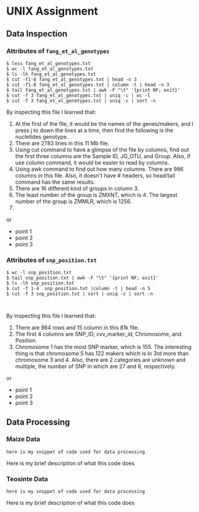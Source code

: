 # UNIX Assignment

## Data Inspection

### Attributes of `fang_et_al_genotypes`

```
$ less fang_et_al_genotypes.txt
$ wc -l fang_et_al_genotypes.txt
$ ls -lh fang_et_al_genotypes.txt
$ cut -f1-8 fang_et_al_genotypes.txt | head -n 3
$ cut -f1-8 fang_et_al_genotypes.txt | column -t | head -n 3
$ tail fang_et_al_genotypes.txt | awk -F "\t" '{print NF; exit}'
$ cut -f 3 fang_et_al_genotypes.txt | uniq -c | wc -l
$ cut -f 3 fang_et_al_genotypes.txt | uniq -c | sort -n

```

By inspecting this file I learned that:

1. At the first of the file, it would be the names of the genes/makers, and I press j to down the lines at a time, then find the following is the nucletides genotype. 
2. There are 2783 lines in this 11 Mb file. 
3. Using cut command to have a glimpse of the file by columns, find out the first three columns are the Sample ID, JG_OTU, and Group. Also, if use column command, it would be easier to read by columns.
4. Using awk command to find out how many columns. There are 986 columns in this file. Also, it doesn't have # headers, so head/tail command has the same results.
5. There are 16 different kind of groups in column 3.
6. The least number of the group is ZMXNT, which is 4. The largest number of the group is ZMMLR, which is 1256.
7.    

or

* point 1
* point 2
* point 3

### Attributes of `snp_position.txt`

```
$ wc -l snp_position.txt
$ tail snp_position.txt | awk -F "\t" '{print NF; exit}'
$ ls -lh snp_position.txt
$ cut -f 1-4  snp_position.txt |column -t | head -n 5
$ cut -f 3 snp_position.txt | sort | uniq -c | sort -n



```

By inspecting this file I learned that:

1. There are 984 rows and 15 column in this 81k file.
2. The first 4 columns are SNP_ID, cvv_marker_id, Chromosome, and Position.
3. Chromosome 1 has the most SNP marker, which is 155. The interesting thing is that chromosome 5 has 122 makers which is in 3rd more than chromosome 3 and 4. Also, there are 2 categories are unknown and multiple, the number of SNP in which are 27 and 6, respectively.

or

* point 1
* point 2
* point 3

## Data Processing

### Maize Data

```
here is my snippet of code used for data processing
```

Here is my brief description of what this code does


### Teosinte Data

```
here is my snippet of code used for data processing
```

Here is my brief description of what this code does